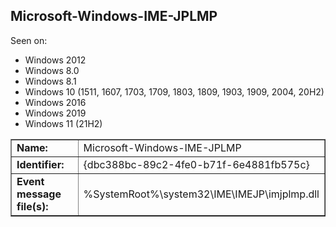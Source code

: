 ## Microsoft-Windows-IME-JPLMP

Seen on:
* Windows 2012
* Windows 8.0
* Windows 8.1
* Windows 10 (1511, 1607, 1703, 1709, 1803, 1809, 1903, 1909, 2004, 20H2)
* Windows 2016
* Windows 2019
* Windows 11 (21H2)

<table border="1" class="docutils">
  <tbody>
    <tr>
      <td><b>Name:</b></td>
      <td>Microsoft-Windows-IME-JPLMP</td>
    </tr>
    <tr>
      <td><b>Identifier:</b></td>
      <td>{dbc388bc-89c2-4fe0-b71f-6e4881fb575c}</td>
    </tr>
    <tr>
      <td><b>Event message file(s):</b></td>
      <td>%SystemRoot%\system32\IME\IMEJP\imjplmp.dll</td>
    </tr>
  </tbody>
</table>

&nbsp;

